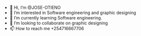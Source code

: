 - 👋 Hi, I’m @JOSE-OTIENO
- 👀 I’m interested in Software engineering and graphic designing
- 🌱 I’m currently learning Software engineering.
- 💞️ I’m looking to collaborate on graphic designing
- 📫 How to reach me +254716667706

<!---
JOSE-OTIENO/JOSE-OTIENO is a ✨ special ✨ repository because its `README.md` (this file) appears on your GitHub profile.
You can click the Preview link to take a look at your changes.
--->
